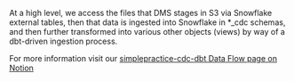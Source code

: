 At a high level, we access the files that DMS stages in S3 via Snowflake external tables, then that data is ingested into Snowflake in *_cdc schemas, and then further transformed into various other objects (views) by way of a dbt-driven ingestion process.

For more information visit our [simplepractice-cdc-dbt Data Flow page on Notion](https://www.notion.so/simplepractice/Product-Data-Ingestion-simplepractice-cdc-dbt-Data-Flow-and-Layout-bb30782d359d4879a668094e7e5d0502)